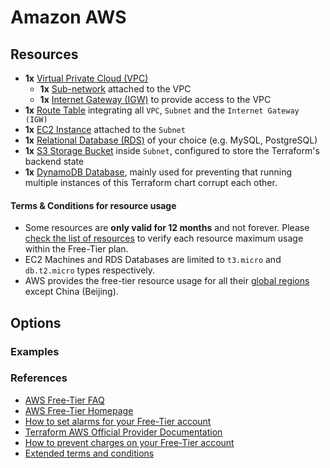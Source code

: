 # Amazon AWS

## Resources

- **1x** [Virtual Private Cloud (VPC)](aws-vpc-info)
  - **1x** [Sub-network](aws-sub-info) attached to the VPC
  - **1x** [Internet Gateway (IGW)](aws-igw-info) to provide access to the VPC
- **1x** [Route Table](aws-route-info) integrating all `VPC`, `Subnet` and the `Internet Gateway (IGW)`
- **1x** [EC2 Instance](aws-ec2-info) attached to the `Subnet`
- **1x** [Relational Database (RDS)](aws-rds-info) of your choice (e.g. MySQL, PostgreSQL)
- **1x** [S3 Storage Bucket](aws-s3-info) inside `Subnet`, configured to store the Terraform's backend state
- **1x** [DynamoDB Database](aws-dynamodb-info), mainly used for preventing that running multiple instances of this Terraform chart corrupt each other.

#### Terms & Conditions for resource usage

- Some resources are **only valid for 12 months** and not forever. Please [check the list of resources](aws-sorted-list) to verify each resource maximum usage within the Free-Tier plan.
- EC2 Machines and RDS Databases are limited to `t3.micro` and `db.t2.micro` types respectively.
- AWS provides the free-tier resource usage for all their [global regions](aws-regions) except China (Beijing).

## Options

### Examples

### References

- [AWS Free-Tier FAQ](aws-faq)
- [AWS Free-Tier Homepage](free-aws)
- [How to set alarms for your Free-Tier account](aws-alarms-free)
- [Terraform AWS Official Provider Documentation](aws-tf-provider)
- [How to prevent charges on your Free-Tier account](aws-prevent-charges)
- [Extended terms and conditions](aws-terms)

<!-- Repository links -->

[brand]: https://www.hashicorp.com/brand
[disclaimer]: https://www.hashicorp.com/trademark-policy
[guidelines]: https://www.hashicorp.com/community-guidelines
[free-aws]: https://aws.amazon.com/free/?all-free-tier
[free-gcp]: https://cloud.google.com/free
[free-docs-gcp]: https://cloud.google.com/free/docs/gcp-free-tier
[free-azure]: https://azure.microsoft.com/en-us/free/
[azure-faq]: https://azure.microsoft.com/en-us/free/free-account-faq/
[azure-full-terms]: https://azure.microsoft.com/en-us/offers/ms-azr-0044p/
[aws-faq]: https://aws.amazon.com/free/free-tier-faqs/
[go-color-url]: https://github.com/fatih/color
[go-releaser-url]: https://github.com/goreleaser/goreleaser
[go-cobra-url]: https://github.com/spf13/cobra
[shell-has-url]: https://github.com/kdabir/has
[go-prompt-url]: https://github.com/c-bata/go-prompt
[go-task-url]: https://github.com/go-task/task
[go-tfexec-url]: https://github.com/hashicorp/terraform-exec
[docs-repo-url]: https://github.com/CONNECT-platform/codedoc
[aws-key-info]: https://docs.aws.amazon.com/general/latest/gr/aws-sec-cred-types.html#access-keys-and-secret-access-keys
[aws-key-create]: https://aws.amazon.com/premiumsupport/knowledge-center/create-access-key/
[aws-account-create]: https://aws.amazon.com/premiumsupport/knowledge-center/create-and-activate-aws-account/
[aws-vpc-info]: https://aws.amazon.com/vpc/?vpc-blogs.sort-by=item.additionalFields.createdDate&vpc-blogs.sort-order=desc
[aws-igw-info]: https://docs.aws.amazon.com/vpc/latest/userguide/VPC_Internet_Gateway.html
[aws-ec2-info]: https://aws.amazon.com/ec2/
[aws-s3-info]: https://aws.amazon.com/s3/
[aws-rds-info]: https://aws.amazon.com/rds/
[aws-route-info]: https://docs.aws.amazon.com/vpc/latest/userguide/VPC_Route_Tables.html
[aws-sub-info]: https://docs.aws.amazon.com/vpc/latest/userguide/working-with-vpcs.html
[aws-tf-provider]: https://registry.terraform.io/providers/hashicorp/aws/latest/
[aws-regions]: https://aws.amazon.com/about-aws/global-infrastructure/
[aws-terms]: https://aws.amazon.com/free/terms/
[aws-prevent-charges]: https://aws.amazon.com/premiumsupport/knowledge-center/free-tier-charges/
[aws-alarms-free]: https://docs.aws.amazon.com/awsaccountbilling/latest/aboutv2/tracking-free-tier-usage.html#free-budget
[aws-sorted-list]: https://aws.amazon.com/free/?all-free-tier.sort-by=item.additionalFields.SortRank&all-free-tier.sort-order=asc&awsf.Free%20Tier%20Types=tier%23always-free%7Ctier%2312monthsfree&awsf.Free%20Tier%20Categories=*all
[aws-dynamodb-info]: https://aws.amazon.com/dynamodb/
[remote-tfstate-url]: https://github.com/cloudposse/terraform-aws-tfstate-backend
